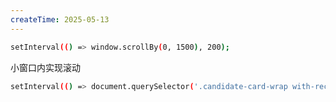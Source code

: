 ```yaml
---
createTime: 2025-05-13
---
```



```sh
setInterval(() => window.scrollBy(0, 1500), 200);
```


小窗口内实现滚动

```sh
setInterval(() => document.querySelector('.candidate-card-wrap with-recommend-reason').scrollTop += 1500, 200);
```